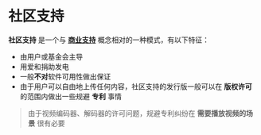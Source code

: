 # 社区支持

**社区支持** 是一个与 [**商业支持**](./%E5%95%86%E4%B8%9A%E6%94%AF%E6%8C%81.md) 概念相对的一种模式，有以下特征：

- 由用户或基金会主导
- 用爱和捐助发电
- 一般**不对**软件可用性做出保证
- 由于用户可以自由地上传任何内容，社区支持的发行版一般可以在 **版权许可** 的范围内做出一些规避 **专利** 事情

> 由于视频编码器、解码器的许可问题，规避专利纠纷在 **需要播放视频的场景** 很有必要

